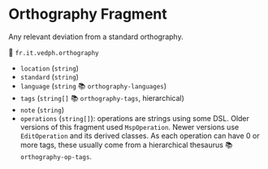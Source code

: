 # Orthography Fragment

Any relevant deviation from a standard orthography.

🔑 `fr.it.vedph.orthography`

- `location` (`string`)
- `standard` (`string`)
- `language` (`string` 📚 `orthography-languages`)
- `tags` (`string[]` 📚 `orthography-tags`, hierarchical)
- `note` (`string`)
- `operations` (`string[]`): operations are strings using some DSL. Older versions of this fragment used `MspOperation`. Newer versions use `EditOperation` and its derived classes. As each operation can have 0 or more tags, these usually come from a hierarchical thesaurus 📚 `orthography-op-tags`.

